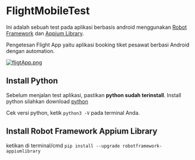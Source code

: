 # FlightMobileTest

Ini adalah sebuah test pada aplikasi berbasis android menggunakan [Robot Framework](https://robotframework.org/) dan [Appium Library](https://github.com/serhatbolsu/robotframework-appiumlibrary).

Pengetesan Flight App yaitu aplikasi booking tiket pesawat berbasi Android dengan automation.

[![fligtApp.png](https://i.postimg.cc/Sx5LctGz/fligtApp.png)](https://postimg.cc/3kXDT1VK)

## Install Python
Sebelum menjalan test aplikasi, pastikan **python sudah terinstall**.
Install python silahkan download [python](https://www.python.org/downloads/) 

Cek versi python, ketik `python3 -V` pada terminal Anda.

## Install Robot Framework Appium Library
ketikan di terminal/cmd `pip install --upgrade robotframework-appiumlibrary`



